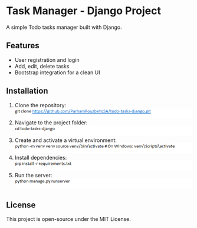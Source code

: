 # Task Manager - Django Project

A simple Todo tasks manager built with Django.

## Features
- User registration and login
- Add, edit, delete tasks
- Bootstrap integration for a clean UI

## Installation
1. Clone the repository:
![img_3.png](img_3.png)
2. Navigate to the project folder:
![img_4.png](img_4.png)
3. Create and activate a virtual environment:
![img_5.png](img_5.png)
4. Install dependencies:
![img_6.png](img_6.png)
5. Run the server:
![img_7.png](img_7.png)

## License
This project is open-source under the MIT License.
